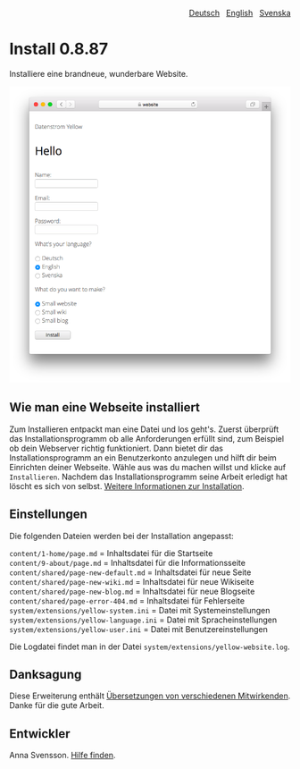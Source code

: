 <p align="right"><a href="README-de.md">Deutsch</a> &nbsp; <a href="README.md">English</a> &nbsp; <a href="README-sv.md">Svenska</a></p>

# Install 0.8.87

Installiere eine brandneue, wunderbare Website.

<p align="center"><img src="install-screenshot.png?raw=true" alt="Bildschirmfoto"></p>

## Wie man eine Webseite installiert

Zum Installieren entpackt man eine Datei und los geht's. Zuerst überprüft das Installationsprogramm ob alle Anforderungen erfüllt sind, zum Beispiel ob dein Webserver richtig funktioniert. Dann bietet dir das Installationsprogramm an ein Benutzerkonto anzulegen und hilft dir beim Einrichten deiner Webseite. Wähle aus was du machen willst und klicke auf `Installieren`. Nachdem das Installationsprogramm seine Arbeit erledigt hat löscht es sich von selbst. [Weitere Informationen zur Installation](https://datenstrom.se/de/yellow/help/how-to-get-started).

## Einstellungen

Die folgenden Dateien werden bei der Installation angepasst:

`content/1-home/page.md` = Inhaltsdatei für die Startseite  
`content/9-about/page.md` = Inhaltsdatei für die Informationsseite  
`content/shared/page-new-default.md` = Inhaltsdatei für neue Seite  
`content/shared/page-new-wiki.md` = Inhaltsdatei für neue Wikiseite  
`content/shared/page-new-blog.md` = Inhaltsdatei für neue Blogseite  
`content/shared/page-error-404.md` = Inhaltsdatei für Fehlerseite  
`system/extensions/yellow-system.ini` = Datei mit Systemeinstellungen  
`system/extensions/yellow-language.ini` = Datei mit Spracheinstellungen  
`system/extensions/yellow-user.ini` = Datei mit Benutzereinstellungen  

Die Logdatei findet man in der Datei `system/extensions/yellow-website.log`.

## Danksagung

Diese Erweiterung enthält [Übersetzungen von verschiedenen Mitwirkenden](https://github.com/annaesvensson/yellow-language/graphs/contributors). Danke für die gute Arbeit.

## Entwickler

Anna Svensson. [Hilfe finden](https://datenstrom.se/de/yellow/help/).
